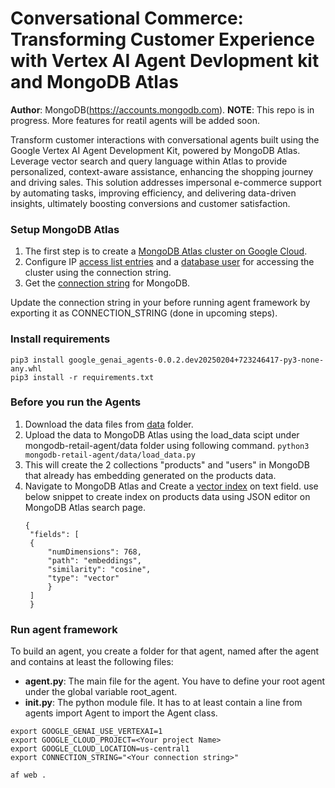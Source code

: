 
# Conversational Commerce: Transforming Customer Experience with Vertex AI Agent Devlopment kit and MongoDB Atlas
**Author**: MongoDB(https://accounts.mongodb.com).
**NOTE**: This repo is in progress. More features for reatil agents will be added soon.


Transform customer interactions with conversational agents built using the Google Vertex AI Agent Development Kit, powered by MongoDB Atlas. Leverage vector search and query language within Atlas to provide personalized, context-aware assistance, enhancing the shopping journey and driving sales. This solution addresses impersonal e-commerce support by automating tasks, improving efficiency, and delivering data-driven insights, ultimately boosting conversions and customer satisfaction.

### Setup MongoDB Atlas
1. The first step is to create a [MongoDB Atlas cluster on Google Cloud](https://www.mongodb.com/products/platform/atlas-cloud-providers/google-cloud). 
2. Configure IP [access list entries](https://www.mongodb.com/docs/atlas/security/ip-access-list/) and a [database user](https://www.mongodb.com/docs/atlas/security-add-mongodb-users/) for accessing the cluster using the connection string.
3. Get the [connection string](https://www.mongodb.com/docs/atlas/tutorial/connect-to-your-cluster/) for MongoDB.

Update the connection string in your before running agent framework by exporting it as CONNECTION_STRING (done in upcoming steps).  

### Install requirements
```
pip3 install google_genai_agents-0.0.2.dev20250204+723246417-py3-none-any.whl
pip3 install -r requirements.txt
```

### Before you run the Agents
1. Download the data files from [data](mongodb-retail-agent/data) folder. 
2. Upload the data to MongoDB Atlas using the load_data scipt under mongodb-retail-agent/data folder using following command.
``` python3 mongodb-retail-agent/data/load_data.py ```
3. This will create the 2 collections "products" and "users" in MongoDB that already has embedding generated on the products data.
4. Navigate to MongoDB Atlas and Create a [vector index](https://www.mongodb.com/docs/compass/current/indexes/create-vector-search-index/) on text field. use below snippet to create index on products data using JSON editor on MongoDB Atlas search page.
   ```
   {
    "fields": [
    {
        "numDimensions": 768,
        "path": "embeddings",
        "similarity": "cosine",
        "type": "vector"
        }
    ]
    }
    ```

### Run agent framework
To build an agent, you create a folder for that agent, named after the agent and contains at least the following files:
- **agent.py**: The main file for the agent. You have to define your root agent under the global variable root_agent.
- **__init__.py**: The python module file. It has to at least contain a line from agents import Agent to import the Agent class.

```
export GOOGLE_GENAI_USE_VERTEXAI=1
export GOOGLE_CLOUD_PROJECT=<Your project Name>
export GOOGLE_CLOUD_LOCATION=us-central1
export CONNECTION_STRING="<Your connection string>"

af web .
```
